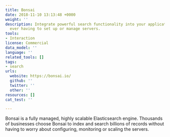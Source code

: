 ```yaml
---
title: Bonsai
date: 2018-11-10 13:13:48 +0000
weight: ''
description: Integrate powerful search functionality into your applications, without
  ever having to set up or manage servers.
tools:
- Interaction
license: Commercial
data_model: ''
language: ''
related_tools: []
tags:
- search
urls:
  website: https://bonsai.io/
  github: ''
  twitter: ''
  other: ''
resources: []
cat_test: ''

---
```

Bonsai is a fully managed, highly scalable Elasticsearch engine. Thousands of businesses choose Bonsai to index and search billions of records without having to worry about configuring, monitoring or scaling the servers.